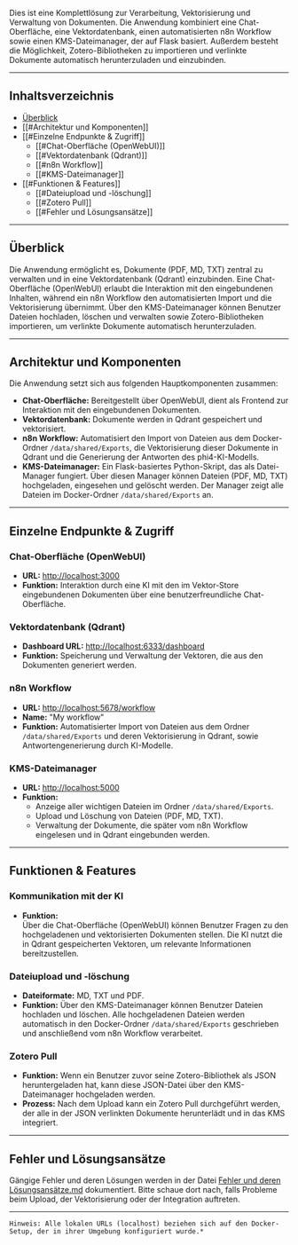 Dies ist eine Komplettlösung zur Verarbeitung, Vektorisierung und Verwaltung von Dokumenten. Die Anwendung kombiniert eine Chat-Oberfläche, eine Vektordatenbank, einen automatisierten n8n Workflow sowie einen KMS-Dateimanager, der auf Flask basiert. Außerdem besteht die Möglichkeit, Zotero-Bibliotheken zu importieren und verlinkte Dokumente automatisch herunterzuladen und einzubinden.

---
## Inhaltsverzeichnis

- [Überblick](#überblick)
- [[#Architektur und Komponenten]]
- [[#Einzelne Endpunkte & Zugriff]]
	- [[#Chat-Oberfläche (OpenWebUI)]]
	- [[#Vektordatenbank (Qdrant)]]
	- [[#n8n Workflow]]
	- [[#KMS-Dateimanager]]
- [[#Funktionen & Features]]
	- [[#Dateiupload und -löschung]]
	- [[#Zotero Pull]]
	- [[#Fehler und Lösungsansätze]] 

---
## Überblick

Die Anwendung ermöglicht es, Dokumente (PDF, MD, TXT) zentral zu verwalten und in eine Vektordatenbank (Qdrant) einzubinden. Eine Chat-Oberfläche (OpenWebUI) erlaubt die Interaktion mit den eingebundenen Inhalten, während ein n8n Workflow den automatisierten Import und die Vektorisierung übernimmt. Über den KMS-Dateimanager können Benutzer Dateien hochladen, löschen und verwalten sowie Zotero-Bibliotheken importieren, um verlinkte Dokumente automatisch herunterzuladen.

---
## Architektur und Komponenten

Die Anwendung setzt sich aus folgenden Hauptkomponenten zusammen:

- **Chat-Oberfläche:** Bereitgestellt über OpenWebUI, dient als Frontend zur Interaktion mit den eingebundenen Dokumenten.
- **Vektordatenbank:** Dokumente werden in Qdrant gespeichert und vektorisiert. 
- **n8n Workflow:** Automatisiert den Import von Dateien aus dem Docker-Ordner `/data/shared/Exports`, die Vektorisierung dieser Dokumente in Qdrant und die Generierung der Antworten des phi4-KI-Modells.
- **KMS-Dateimanager:** Ein Flask-basiertes Python-Skript, das als Datei-Manager fungiert. Über diesen Manager können Dateien (PDF, MD, TXT) hochgeladen, eingesehen und gelöscht werden. Der Manager zeigt alle Dateien im Docker-Ordner `/data/shared/Exports` an.

---
## Einzelne Endpunkte & Zugriff

### Chat-Oberfläche (OpenWebUI)

- **URL:** [http://localhost:3000](http://localhost:3000)
- **Funktion:** Interaktion durch eine KI mit den im Vektor-Store eingebundenen Dokumenten über eine benutzerfreundliche Chat-Oberfläche.

### Vektordatenbank (Qdrant)

- **Dashboard URL:** [http://localhost:6333/dashboard](http://localhost:6333/dashboard) 
- **Funktion:** Speicherung und Verwaltung der Vektoren, die aus den Dokumenten generiert werden.

### n8n Workflow

- **URL:** [http://localhost:5678/workflow](http://localhost:5678/workflow) 
- **Name:** "My workflow"
- **Funktion:** Automatisierter Import von Dateien aus dem Ordner `/data/shared/Exports` und deren Vektorisierung in Qdrant, sowie Antwortengenerierung durch KI-Modelle.

### KMS-Dateimanager

- **URL:** [http://localhost:5000](http://localhost:5000)
- **Funktion:** 
	- Anzeige aller wichtigen Dateien im Ordner `/data/shared/Exports`.
	- Upload und Löschung von Dateien (PDF, MD, TXT).
	- Verwaltung der Dokumente, die später vom n8n Workflow eingelesen und in Qdrant eingebunden werden.

---
## Funktionen & Features

### Kommunikation mit der KI

- **Funktion:**  
    Über die Chat-Oberfläche (OpenWebUI) können Benutzer Fragen zu den hochgeladenen und vektorisierten Dokumenten stellen. Die KI nutzt die in Qdrant gespeicherten Vektoren, um relevante Informationen bereitzustellen.

### Dateiupload und -löschung

- **Dateiformate:** MD, TXT und PDF. 
- **Funktion:** Über den KMS-Dateimanager können Benutzer Dateien hochladen und löschen. Alle hochgeladenen Dateien werden automatisch in den Docker-Ordner `/data/shared/Exports` geschrieben und anschließend vom n8n Workflow verarbeitet.

### Zotero Pull

- **Funktion:** Wenn ein Benutzer zuvor seine Zotero-Bibliothek als JSON heruntergeladen hat, kann diese JSON-Datei über den KMS-Dateimanager hochgeladen werden.
- **Prozess:** Nach dem Upload kann ein Zotero Pull durchgeführt werden, der alle in der JSON verlinkten Dokumente herunterlädt und in das KMS integriert.

---
## Fehler und Lösungsansätze

Gängige Fehler und deren Lösungen werden in der Datei [Fehler und deren Lösungsansätze.md](Fehler%20und%20deren%20Lösungsans%C3%A4tze.md) dokumentiert. Bitte schaue dort nach, falls Probleme beim Upload, der Vektorisierung oder der Integration auftreten.

---
`Hinweis: Alle lokalen URLs (localhost) beziehen sich auf den Docker-Setup, der in ihrer Umgebung konfiguriert wurde.*`